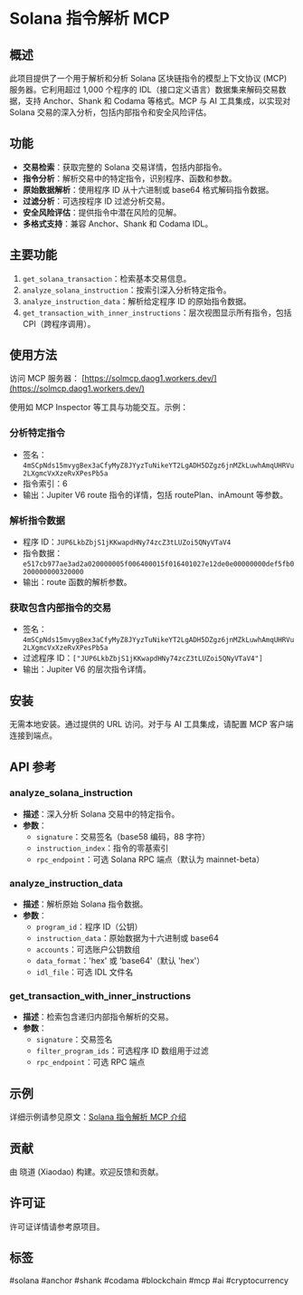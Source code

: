 # Solana 指令解析 MCP

## 概述

此项目提供了一个用于解析和分析 Solana 区块链指令的模型上下文协议 (MCP) 服务器。它利用超过 1,000 个程序的 IDL（接口定义语言）数据集来解码交易数据，支持 Anchor、Shank 和 Codama 等格式。MCP 与 AI 工具集成，以实现对 Solana 交易的深入分析，包括内部指令和安全风险评估。

## 功能

- **交易检索**：获取完整的 Solana 交易详情，包括内部指令。
- **指令分析**：解析交易中的特定指令，识别程序、函数和参数。
- **原始数据解析**：使用程序 ID 从十六进制或 base64 格式解码指令数据。
- **过滤分析**：可选按程序 ID 过滤分析交易。
- **安全风险评估**：提供指令中潜在风险的见解。
- **多格式支持**：兼容 Anchor、Shank 和 Codama IDL。

## 主要功能

1. `get_solana_transaction`：检索基本交易信息。
2. `analyze_solana_instruction`：按索引深入分析特定指令。
3. `analyze_instruction_data`：解析给定程序 ID 的原始指令数据。
4. `get_transaction_with_inner_instructions`：层次视图显示所有指令，包括 CPI（跨程序调用）。

## 使用方法

访问 MCP 服务器： [https://solmcp.daog1.workers.dev/](https://solmcp.daog1.workers.dev/)

使用如 MCP Inspector 等工具与功能交互。示例：

### 分析特定指令
- 签名：`4mSCpNds15mvygBex3aCfyMyZ8JYyzTuNikeYT2LgADH5DZgz6jnMZkLuwhAmqUHRVu2LXgmcVxXzeRvXPesPb5a`
- 指令索引：6
- 输出：Jupiter V6 route 指令的详情，包括 routePlan、inAmount 等参数。

### 解析指令数据
- 程序 ID：`JUP6LkbZbjS1jKKwapdHNy74zcZ3tLUZoi5QNyVTaV4`
- 指令数据：`e517cb977ae3ad2a020000005f006400015f016401027e12de0e00000000def5fb0200000000320000`
- 输出：route 函数的解析参数。

### 获取包含内部指令的交易
- 签名：`4mSCpNds15mvygBex3aCfyMyZ8JYyzTuNikeYT2LgADH5DZgz6jnMZkLuwhAmqUHRVu2LXgmcVxXzeRvXPesPb5a`
- 过滤程序 ID：`["JUP6LkbZbjS1jKKwapdHNy74zcZ3tLUZoi5QNyVTaV4"]`
- 输出：Jupiter V6 的层次指令详情。

## 安装

无需本地安装。通过提供的 URL 访问。对于与 AI 工具集成，请配置 MCP 客户端连接到端点。

## API 参考

### analyze_solana_instruction
- **描述**：深入分析 Solana 交易中的特定指令。
- **参数**：
  - `signature`：交易签名（base58 编码，88 字符）
  - `instruction_index`：指令的零基索引
  - `rpc_endpoint`：可选 Solana RPC 端点（默认为 mainnet-beta）

### analyze_instruction_data
- **描述**：解析原始 Solana 指令数据。
- **参数**：
  - `program_id`：程序 ID（公钥）
  - `instruction_data`：原始数据为十六进制或 base64
  - `accounts`：可选账户公钥数组
  - `data_format`：'hex' 或 'base64'（默认 'hex'）
  - `idl_file`：可选 IDL 文件名

### get_transaction_with_inner_instructions
- **描述**：检索包含递归内部指令解析的交易。
- **参数**：
  - `signature`：交易签名
  - `filter_program_ids`：可选程序 ID 数组用于过滤
  - `rpc_endpoint`：可选 RPC 端点

## 示例

详细示例请参见原文：[Solana 指令解析 MCP 介绍](https://dev.to/xiaodao/introduction-to-solana-instruction-parsing-mcp-1mk6)

## 贡献

由 晓道 (Xiaodao) 构建。欢迎反馈和贡献。

## 许可证

许可证详情请参考原项目。

## 标签

#solana #anchor #shank #codama #blockchain #mcp #ai #cryptocurrency
